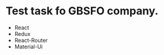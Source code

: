 # Test task fo GBSFO company.
<ul>
<li>React</li>
<li>Redux</li>
<li>React-Router</li>
<li>Material-Ui</li>
</ul>
